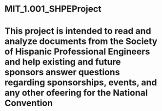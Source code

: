 # MIT_1.001_SHPEProject
# This project is intended to read and analyze documents from the Society of Hispanic Professional Engineers and help existing and future sponsors answer questions regarding sponsorships, events, and any other ofeering for the National Convention